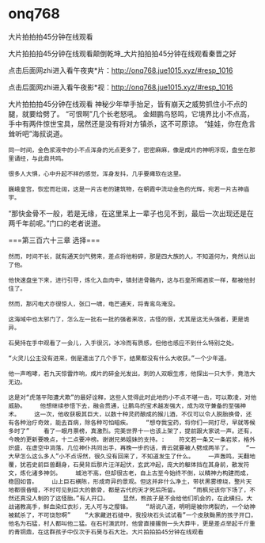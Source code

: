 # onq768
大片拍拍拍45分钟在线观看

大片拍拍拍45分钟在线观看颠倒乾坤_大片拍拍拍45分钟在线观看秦晋之好

点击后面网zhi进入看午夜爽*片：http://onq768.jue1015.xyz/#resp_1016

点击后面网zhi进入看午夜影*视：http://onq768.jue1015.xyz/#resp_1016

大片拍拍拍45分钟在线观看    神秘少年举手抬足，皆有崩天之威势抓住小不点的腿，就要给劈了。    “可恨啊”几个长老怒吼。    金翅鹏鸟怒鸣，它境界比小不点高，手中有两件惊世宝具，居然还是没有将对方镇杀，这不可原谅。    “娃娃，你在危言耸听吧”海叔说道。

    同一时间，金色浆液中的小不点浑身的光点更多了，密密麻麻，像是成片的神明浮现，盘坐在那里诵经，与此鼎共鸣。

    很多人大惧，心中升起不祥的感觉，浑身发抖，几乎要瘫软在这里。

    巍峨皇宫，恢宏而壮阔，这是一片古老的建筑物，在朝霞中流动金色的光辉，宛若一片古神庙宇。

“那快金骨不一般，若是无缘，在这里呆上一辈子也见不到，最后一次出现还是在两千年前呢。”门口的老者说道。

===第三百六十三章 选择===

    然而，时间不长，就有通天剑气劈来，差点将他粉碎，那是四大族的人，不知道何为，竟然认出了他。

    他快速盘坐下来，进行引导，炼化入血肉中，镇封进骨骼内，这与石皇所赐酒浆一样，都被他封住了。

    然而，那闪电犬亦很惊人，张口一啸，电芒通天，将青鸾鸟淹没。

    这海域中也太邪门了，怎么左一批右一批的强者来攻，古怪的很，尤其是这无头强者，更是诡异。

    石昊持在手中观看了一会儿，入手很沉，冰冷而有质感，但他也感应不到什么特别之处。

    “火灵儿公主没有进来，倒是遣出了几个手下，结果都没有什么大收获。”一个少年道。

    他一声咆哮，若九天惊雷炸响，成片的碎金光发出，刺的人双眼生疼，他探出一只大手，竟浩大无边。

    这是对“虎落平阳遭犬欺”的最好诠释，这些人觉得此时此地的小不点不堪一击，可以欺凌，对他威胁。    他想继续参悟下去，融会贯通，让鹏鸟的宝术越发强大，成为攻守兼备的至强神术。    这一次，他收获极其巨大，以数十种灵药酿成的猴儿酒，不仅可以令人脱胎换骨，还有各种治疗奇效，能去百病，除各种可怕暗疾。    “想夺我宝药，将你们一网打尽，早就等候多时了”    看了一眼月票榜，真激烈。完美世界十一也该上架了，提前跟大家说一声。还有，今晚的更新要晚点，十二点要冲榜。谢谢兄弟姐妹的支持。:    符文若一条又一条岩浆，格外炽盛，在虚空中淌落，几位神仆共同出手，再晚一步的话，青云就要被人劈成两半了。    “一大早怎么这么多人”小不点讶然，很久没有回来了，不知道发生了什么。    一声轰鸣，天翻地覆，犹若史前巨兽翻身，石昊背后那片汪洋起伏，玄武冲起，庞大的躯体挡在其身前，散发符文，炼化诸多神剑。    城池不高，但却很古老，自上古至今始终不倒，以精神力构建而成，稳固如昔。    山上巨石横陈，形成奇异的景观。但这并非什么净土，带状黑雾缭绕，整片天地都很昏暗，不时可见到巨大的骸骨，都是古代的天才死后所留。    “雨枫兄该你下场了，不然还真没人制的了这怪胎。”有人开口。    显然，熊孩子是不会给他们机会的，在此横扫，大战诸教高手，鲜血染红衣衫，无人可与之撄锋。    “胡说八道，明明是被你烤裂的，一个幼神被弑杀了，不可饶恕啊”    “大家藏进石缝中，我投块石头试试看”一个皮肤黝黑的孩子开口，他名为石猛，村人都叫他二猛。在石村演武时，他曾直接撂倒一头大莽牛，更是差点举起千斤重的青铜鼎，在这群孩子中仅次于石昊与石大壮。大片拍拍拍45分钟在线观看
